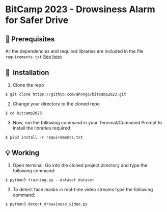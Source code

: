 # BitCamp 2023 - Drowsiness Alarm for Safer Drive

## :key: Prerequisites

All the dependencies and required libraries are included in the file <code>requirements.txt</code> [See here](https://github.com/ahnngo/bitcamp2023/blob/main/requirements.txt)

## 🚀&nbsp; Installation
1. Clone the repo
```
$ git clone https://github.com/ahnngo/bitcamp2023.git
```

2. Change your directory to the cloned repo 
```
$ cd bitcamp2023
```

3. Now, run the following command in your Terminal/Command Prompt to install the libraries required
```
$ pip3 install -r requirements.txt
```

## :bulb: Working

1. Open terminal. Go into the cloned project directory and type the following command:
```
$ python3 training.py --dataset dataset
```

3. To detect face masks in real-time video streams type the following command:
```
$ python3 detect_drowsiness_video.py
```